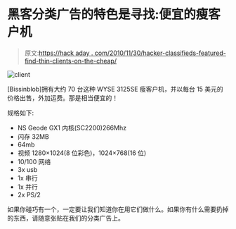 # 黑客分类广告的特色是寻找:便宜的瘦客户机

> 原文:[https://hack aday . com/2010/11/30/hacker-classifieds-featured-find-thin-clients-on-the-cheap/](https://hackaday.com/2010/11/30/hacker-classifieds-featured-find-thin-clients-on-the-cheap/)

![](../Images/2e49563ee304844a68533d5e0114ba1f.png "client")

[Bissinblob]拥有大约 70 台这种 WYSE 3125SE 瘦客户机，并以每台 15 美元的价格出售，外加运费。那是相当便宜的！

规格如下:

*   NS Geode GX1 内核(SC2200)266Mhz
*   闪存 32MB
*   64mb
*   视频 1280×1024(8 位彩色)，1024×768(16 位)
*   10/100 网络
*   3x usb
*   1x 串行
*   1x 并行
*   2x PS/2

如果你碰巧有一个，一定要让我们知道你在用它们做什么。如果你有什么需要扔掉的东西，请随意张贴在我们的分类广告上。